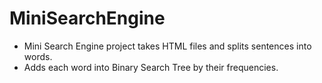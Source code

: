 # MiniSearchEngine
- Mini Search Engine project takes HTML files and splits sentences into words. 
- Adds each word into Binary Search Tree by their frequencies.
